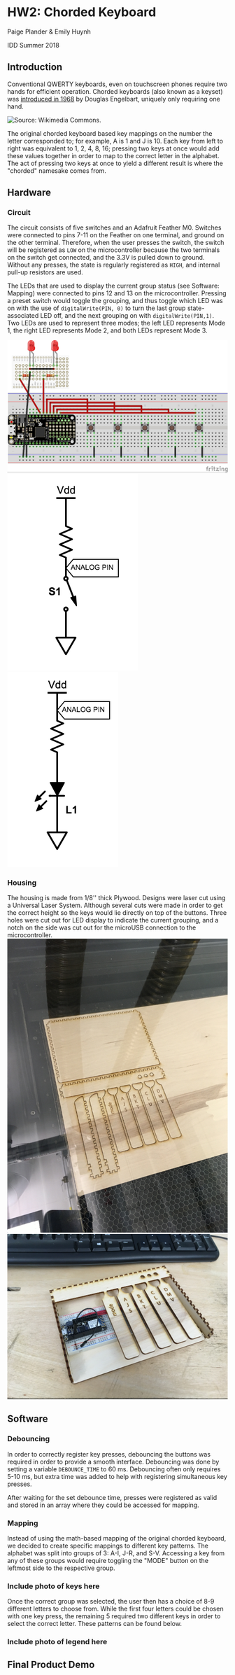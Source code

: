 # HW2: Chorded Keyboard
Paige Plander & Emily Huynh

IDD Summer 2018

## Introduction
Conventional QWERTY keyboards, even on touchscreen phones require two hands for efficient operation. Chorded keyboards (also known as a keyset) was [introduced in 1968](https://www.youtube.com/watch?v=t5WUBweOZA4) by Douglas Engelbart, uniquely only requiring one hand.

![Source: Wikimedia Commons.](https://upload.wikimedia.org/wikipedia/commons/a/a7/ON-Line_System_%28NLS%29,_SRI_%281960-1970s%29_-_chord_keyboard_-_Computer_History_Museum.jpg)

The original chorded keyboard based key mappings on the number the letter corresponded to; for example, A is 1 and J is 10. Each key from left to right was equivalent to 1, 2, 4, 8, 16; pressing two keys at once would add these values together in order to map to the correct letter in the alphabet. The act of pressing two keys at once to yield a different result is where the "chorded" namesake comes from.

## Hardware
### Circuit
The circuit consists of five switches and an Adafruit Feather M0. Switches were connected to pins 7-11 on the Feather on one terminal, and ground on the other terminal. Therefore, when the user presses the switch, the switch will be registered as ```LOW``` on the microcontroller because the two terminals on the switch get connected, and the 3.3V is pulled down to ground. Without any presses, the state is regularly registered as ```HIGH```, and internal pull-up resistors are used.

The LEDs that are used to display the current group status (see Software: Mapping) were connected to pins 12 and 13 on the microcontroller. Pressing a preset switch would toggle the grouping, and thus toggle which LED was on with the use of ```digitalWrite(PIN, 0)``` to turn the last group state-associated LED off, and the next grouping on with ```digitalWrite(PIN,1)```. Two LEDs are used to represent three modes; the left LED represents Mode 1, the right LED represents Mode 2, and both LEDs represent Mode 3.

![Circuit on the breadboard.](HW2_bb.jpg)
![Equivalent switch schematic.](switch.png)
![Equivalent LED schematic.](led.png)

### Housing
The housing is made from 1/8'' thick Plywood. Designs were laser cut using a Universal Laser System. Although several cuts were made in order to get the correct height so the keys would lie directly on top of the buttons. Three holes were cut out for LED display to indicate the current grouping, and a notch on the side was cut out for the microUSB connection to the microcontroller.
![Laser cutting the parts.](IMG_0059.JPG)
![Housing after construction.](IMG_0061.jpg)

## Software
### Debouncing
In order to correctly register key presses, debouncing the buttons was required in order to provide a smooth interface. Debouncing was done by setting a variable ```DEBOUNCE_TIME``` to 60 ms. Debouncing often only requires 5-10 ms, but extra time was added to help with registering simultaneous key presses. 

After waiting for the set debounce time, presses were registered as valid and stored in an array where they could be accessed for mapping.

### Mapping
Instead of using the math-based mapping of the original chorded keyboard, we decided to create specific mappings to different key patterns. The alphabet was split into groups of 3: A-I, J-R, and S-V. Accessing a key from any of these groups would require toggling the "MODE" button on the leftmost side to the respective group.

### Include photo of keys here
Once the correct group was selected, the user then has a choice of 8-9 different letters to choose from. While the first four letters could be chosen with one key press, the remaining 5 required two different keys in order to select the correct letter. These patterns can be found below.
### Include photo of legend here

## Final Product Demo
